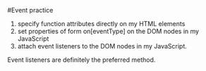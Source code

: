 #Event practice

1. specify function attributes directly on my HTML elements
2. set properties of form on[eventType] on the DOM nodes in my JavaScript
3. attach event listeners to the DOM nodes in my JavaScript.

Event listeners are definitely the preferred method.
